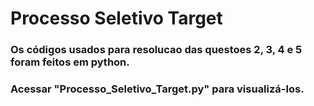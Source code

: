 # Processo Seletivo Target

### Os códigos usados para resolucao das questoes 2, 3, 4 e 5 foram feitos em python.
### Acessar "Processo_Seletivo_Target.py" para visualizá-los.
